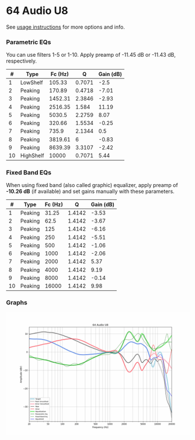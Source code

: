 # 64 Audio U8
See [usage instructions](https://github.com/jaakkopasanen/AutoEq#usage) for more options and info.

### Parametric EQs
You can use filters 1-5 or 1-10. Apply preamp of -11.45 dB or -11.43 dB, respectively.

|   # | Type      |   Fc (Hz) |      Q |   Gain (dB) |
|-----|-----------|-----------|--------|-------------|
|   1 | LowShelf  |    105.33 | 0.7071 |       -2.5  |
|   2 | Peaking   |    170.89 | 0.4718 |       -7.01 |
|   3 | Peaking   |   1452.31 | 2.3846 |       -2.93 |
|   4 | Peaking   |   2516.35 | 1.584  |       11.19 |
|   5 | Peaking   |   5030.5  | 2.2759 |        8.07 |
|   6 | Peaking   |    320.66 | 1.5534 |       -0.25 |
|   7 | Peaking   |    735.9  | 2.1344 |        0.5  |
|   8 | Peaking   |   3819.61 | 6      |       -0.83 |
|   9 | Peaking   |   8639.39 | 3.3107 |       -2.42 |
|  10 | HighShelf |  10000    | 0.7071 |        5.44 |

### Fixed Band EQs
When using fixed band (also called graphic) equalizer, apply preamp of **-10.26 dB** (if available) and set gains manually with these parameters.

|   # | Type    |   Fc (Hz) |      Q |   Gain (dB) |
|-----|---------|-----------|--------|-------------|
|   1 | Peaking |     31.25 | 1.4142 |       -3.53 |
|   2 | Peaking |     62.5  | 1.4142 |       -3.67 |
|   3 | Peaking |    125    | 1.4142 |       -6.16 |
|   4 | Peaking |    250    | 1.4142 |       -5.51 |
|   5 | Peaking |    500    | 1.4142 |       -1.06 |
|   6 | Peaking |   1000    | 1.4142 |       -2.06 |
|   7 | Peaking |   2000    | 1.4142 |        5.37 |
|   8 | Peaking |   4000    | 1.4142 |        9.19 |
|   9 | Peaking |   8000    | 1.4142 |       -0.14 |
|  10 | Peaking |  16000    | 1.4142 |        9.98 |

### Graphs
![](./64%20Audio%20U8.png)
